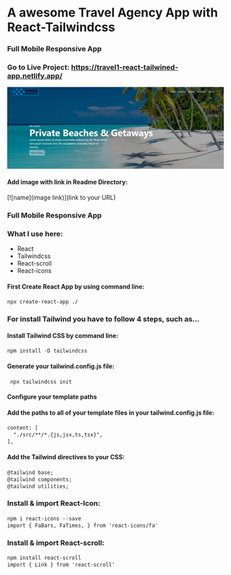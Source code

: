 # A awesome Travel Agency App with React-Tailwindcss
### Full Mobile Responsive App

### Go to Live Project: https://travel1-react-tailwined-app.netlify.app/

[![image](Image.jpeg)](https://travel1-react-tailwined-app.netlify.app/)

#### Add image with link in Readme Directory:
[![name](image link)](link to your URL)

### Full Mobile Responsive App

### What I use here:
* React
* Tailwindcss
* React-scroll
* React-icons

#### First Create React App by using command line:

    npx create-react-app ./

### For install Tailwind you have to follow 4 steps, such as...

#### Install Tailwind CSS by command line:

    npm install -D tailwindcss

#### Generate your tailwind.config.js file:

     npx tailwindcss init

#### Configure your template paths
#### Add the paths to all of your template files in your tailwind.config.js file:

    content: [
      "./src/**/*.{js,jsx,ts,tsx}",
    ],
  
 #### Add the Tailwind directives to your CSS:
    @tailwind base;
    @tailwind components;
    @tailwind utilities;
 
 ### Install & import React-Icon:
    npm i react-icons --save
    import { FaBars, FaTimes, } from 'react-icons/fa'
 
### Install & import React-scroll:
    npm install react-scroll
    import { Link } from 'react-scroll'
